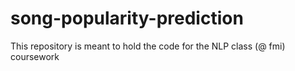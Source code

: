 # song-popularity-prediction
This repository is meant to hold the code for the NLP class (@ fmi) coursework
